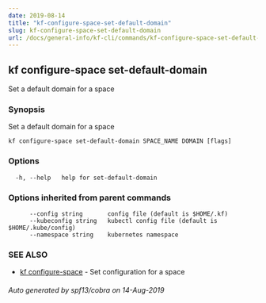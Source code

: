 ```yaml
---
date: 2019-08-14
title: "kf-configure-space-set-default-domain"
slug: kf-configure-space-set-default-domain
url: /docs/general-info/kf-cli/commands/kf-configure-space-set-default-domain/
---
```

## kf configure-space set-default-domain

Set a default domain for a space

### Synopsis

Set a default domain for a space

```
kf configure-space set-default-domain SPACE_NAME DOMAIN [flags]
```

### Options

```
  -h, --help   help for set-default-domain
```

### Options inherited from parent commands

```
      --config string       config file (default is $HOME/.kf)
      --kubeconfig string   kubectl config file (default is $HOME/.kube/config)
      --namespace string    kubernetes namespace
```

### SEE ALSO

* [kf configure-space](/docs/general-info/kf-cli/commands/kf-configure-space/)	 - Set configuration for a space

###### Auto generated by spf13/cobra on 14-Aug-2019
